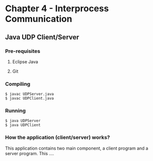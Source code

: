 # Chapter 4 - Interprocess Communication

## Java UDP Client/Server

### Pre-requisites

1. Eclipse Java

2. Git

### Compiling

```
$ javac UDPServer.java
$ javac UDPClient.java
```

### Running

```
$ java UDPServer
$ java UDPClient
```

### How the application (client/server) works? 

This application contains two main component, a client program and a server program. This ....
